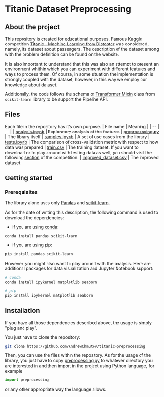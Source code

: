 # Titanic Dataset Preprocessing


## About the project
This repository is created for educational purposes. Famous Kaggle competition [Titanic - Machine Learning from Distaster](https://www.kaggle.com/competitions/titanic) was considered, namely, its dataset about passengers. The description of the dataset among with the problem definition can be found on the website.

It is also important to understand that this was also an attempt to present an environment whithin which you can experiment with different features and ways to process them. Of course, in some situation the implementation is strongly coupled with the dataset, however, in this way we employ our knowledge about dataset.

Additionally, the code follows the schema of [Transformer Mixin](https://scikit-learn.org/stable/modules/generated/sklearn.base.TransformerMixin.html) class from `scikit-learn` library to be support the Pipeline API.

## Files
Each file in the repository has it's own purpose.
| File name | Meaning |
| -- | -- |
| [analysis.ipynb](analysis.ipynb)  | Exploratory analysis of the features
| [preprocessing.py](preprocessing.py) | The library itself
| [samples.ipynb](samples.ipynb) | A set of use cases from the library
| [tests.ipynb](tests.ipynb) | The comparison of cross-validation metric with respect to how data was prepared
| [train.csv](train.csv) | The training dataset. If you want to download or to play around with testing data as well, you should visit the following [section](https://www.kaggle.com/competitions/titanic/data) of the competition.
| [improved_dataset.csv](improved_dataset.csv) | The improved dataset

## Getting started

### Prerequisites

The library alone uses only [Pandas](https://pandas.pydata.org/) and [scikit-learn](https://scikit-learn.org/stable/index.html).

As for the date of writing this description, the following command is used to download the dependencies:

- if you are using [conda](https://conda.io/en/latest/):
```sh
conda install pandas scikit-learn
```

- if you are using [pip](https://pypi.org/project/pip/):
```sh
pip install pandas scikit-learn
```

However, you might also want to play around with the analysis. Here are additional packages for data visualization and Jupyter Notebook support:
```sh
# conda
conda install ipykernel matplotlib seaborn
```

```sh
# pip
pip install ipykernel matplotlib seaborn
```

## Installation
If you have all those dependencies described above, the usage is simply "plug and play".

You just have to clone the repository:
```sh
git clone https://github.com/AndrewChmutov/titanic-preprocessing
```

Then, you can use the files within the repository. As for the usage of the library, you just have to copy [preprocessing.py](preprocessing.py) to whatever directory you are interested in and then import in the project using Python language, for example:
```py
import preprocessing
```
or any other appropriate way the language allows.
